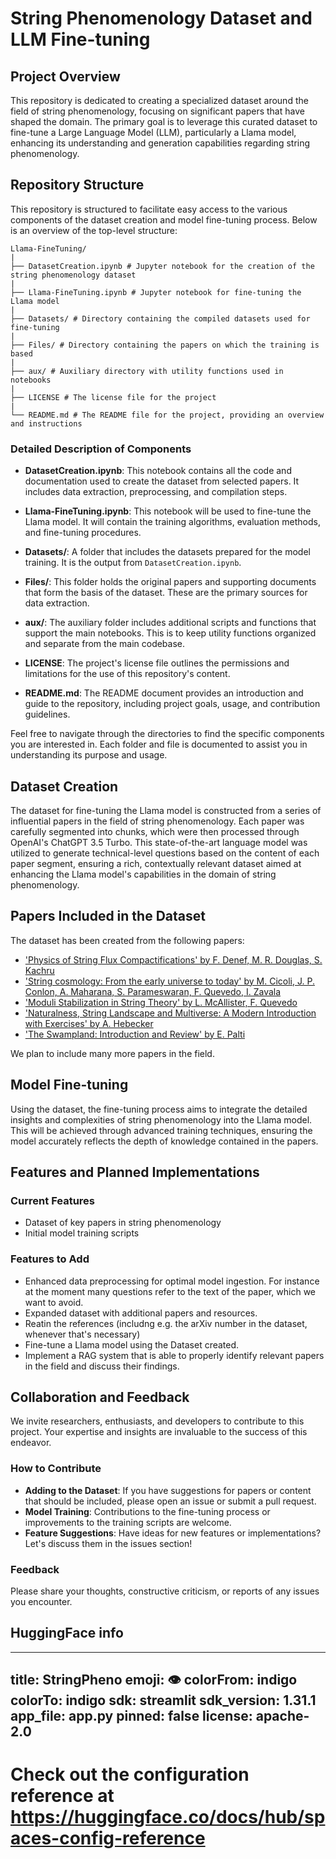 # String Phenomenology Dataset and LLM Fine-tuning

## Project Overview

This repository is dedicated to creating a specialized dataset around the field of string phenomenology, focusing on significant papers that have shaped the domain. The primary goal is to leverage this curated dataset to fine-tune a Large Language Model (LLM), particularly a Llama model, enhancing its understanding and generation capabilities regarding string phenomenology.

## Repository Structure

This repository is structured to facilitate easy access to the various components of the dataset creation and model fine-tuning process. Below is an overview of the top-level structure:

```
Llama-FineTuning/
|
├── DatasetCreation.ipynb # Jupyter notebook for the creation of the string phenomenology dataset
|
├── Llama-FineTuning.ipynb # Jupyter notebook for fine-tuning the Llama model
|
├── Datasets/ # Directory containing the compiled datasets used for fine-tuning
|
├── Files/ # Directory containing the papers on which the training is based
|
├── aux/ # Auxiliary directory with utility functions used in notebooks
|
├── LICENSE # The license file for the project
|
└── README.md # The README file for the project, providing an overview and instructions
```

### Detailed Description of Components

- **DatasetCreation.ipynb**: This notebook contains all the code and documentation used to create the dataset from selected papers. It includes data extraction, preprocessing, and compilation steps.

- **Llama-FineTuning.ipynb**: This notebook will be used to fine-tune the Llama model. It will contain the training algorithms, evaluation methods, and fine-tuning procedures.

- **Datasets/**: A folder that includes the datasets prepared for the model training. It is the output from `DatasetCreation.ipynb`.

- **Files/**: This folder holds the original papers and supporting documents that form the basis of the dataset. These are the primary sources for data extraction.

- **aux/**: The auxiliary folder includes additional scripts and functions that support the main notebooks. This is to keep utility functions organized and separate from the main codebase.

- **LICENSE**: The project's license file outlines the permissions and limitations for the use of this repository's content.

- **README.md**: The README document provides an introduction and guide to the repository, including project goals, usage, and contribution guidelines.

Feel free to navigate through the directories to find the specific components you are interested in. Each folder and file is documented to assist you in understanding its purpose and usage.


## Dataset Creation

The dataset for fine-tuning the Llama model is constructed from a series of influential papers in the field of string phenomenology. Each paper was carefully segmented into chunks, which were then processed through OpenAI's ChatGPT 3.5 Turbo. This state-of-the-art language model was utilized to generate technical-level questions based on the content of each paper segment, ensuring a rich, contextually relevant dataset aimed at enhancing the Llama model's capabilities in the domain of string phenomenology.


## Papers Included in the Dataset

The dataset has been created from the following papers:

- ['Physics of String Flux Compactifications' by F. Denef, M. R. Douglas, S. Kachru](https://inspirehep.net/literature/741903)
- ['String cosmology: From the early universe to today' by M. Cicoli, J. P. Conlon, A. Maharana, S. Parameswaran, F. Quevedo, I. Zavala](https://inspirehep.net/literature/2640110)
- ['Moduli Stabilization in String Theory' by L. McAllister, F. Quevedo](https://inspirehep.net/literature/2715847)
- ['Naturalness, String Landscape and Multiverse: A Modern Introduction with Exercises' by A. Hebecker](https://inspirehep.net/literature/1854305)
- ['The Swampland: Introduction and Review' by E. Palti](https://inspirehep.net/literature/1725205)

We plan to include many more papers in the field.

## Model Fine-tuning

Using the dataset, the fine-tuning process aims to integrate the detailed insights and complexities of string phenomenology into the Llama model. This will be achieved through advanced training techniques, ensuring the model accurately reflects the depth of knowledge contained in the papers.

## Features and Planned Implementations

### Current Features

- Dataset of key papers in string phenomenology
- Initial model training scripts

### Features to Add

- Enhanced data preprocessing for optimal model ingestion. For instance at the moment many questions refer to the text of the paper, which we want to avoid.
- Expanded dataset with additional papers and resources.
- Reatin the references (includng e.g. the arXiv number in the dataset, whenever that's necessary)
- Fine-tune a Llama model using the Dataset created.
- Implement a RAG system that is able to properly identify relevant papers in the field and discuss their findings.

## Collaboration and Feedback

We invite researchers, enthusiasts, and developers to contribute to this project. Your expertise and insights are invaluable to the success of this endeavor.

### How to Contribute

- **Adding to the Dataset**: If you have suggestions for papers or content that should be included, please open an issue or submit a pull request.
- **Model Training**: Contributions to the fine-tuning process or improvements to the training scripts are welcome.
- **Feature Suggestions**: Have ideas for new features or implementations? Let's discuss them in the issues section!

### Feedback

Please share your thoughts, constructive criticism, or reports of any issues you encounter.


## HuggingFace info

---
title: StringPheno
emoji: 👁
colorFrom: indigo
colorTo: indigo
sdk: streamlit
sdk_version: 1.31.1
app_file: app.py
pinned: false
license: apache-2.0
---

Check out the configuration reference at https://huggingface.co/docs/hub/spaces-config-reference
=======

